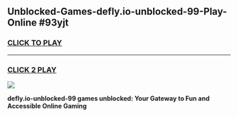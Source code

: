 
## Unblocked-Games-defly.io-unblocked-99-Play-Online #93yjt
<h3>
<a href="https://news.freeplayer.one?title=defly.io-unblocked-99&ref=3">CLICK TO PLAY</a></h3>
<hr>

<h3>
<a href="https://news.freeplayer.one?title=defly.io-unblocked-99&ref=3">CLICK 2 PLAY</a>
  
</h3>

<a href="https://news.freeplayer.one?title=defly.io-unblocked-99&ref=3"><img src="https://clearcache.store/games.png"></a>


**defly.io-unblocked-99 games unblocked: Your Gateway to Fun and Accessible Online Gaming**
